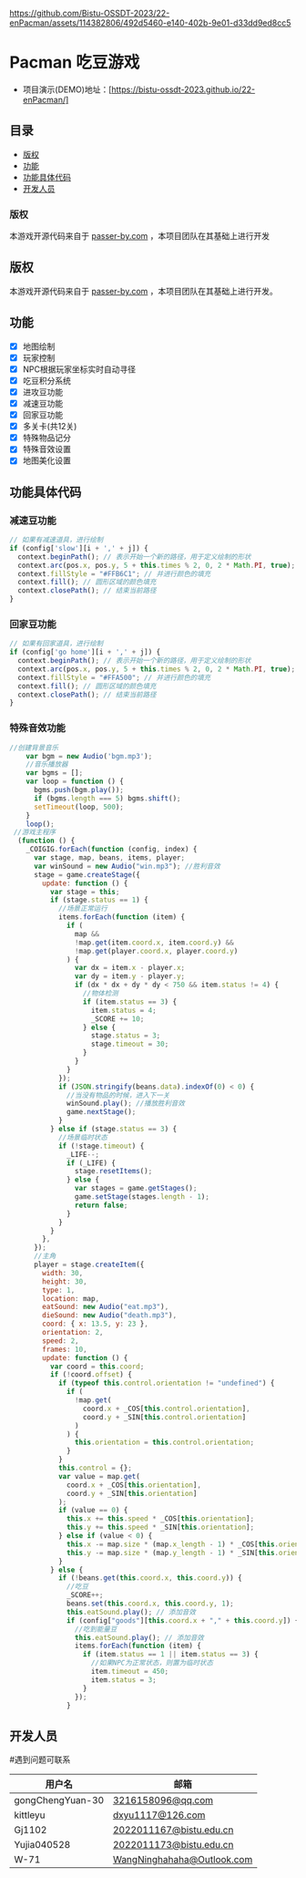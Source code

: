 
https://github.com/Bistu-OSSDT-2023/22-enPacman/assets/114382806/492d5460-e140-402b-9e01-d33dd9ed8cc5

# Pacman 吃豆游戏

- 项目演示(DEMO)地址：[https://bistu-ossdt-2023.github.io/22-enPacman/]

## 目录

- [版权](#版权)
- [功能](#功能)
- [功能具体代码](#功能具体代码)
- [开发人员](#开发人员)

### 版权
本游戏开源代码来自于 [passer-by.com](https://passer-by.com/) ，本项目团队在其基础上进行开发

## 版权

本游戏开源代码来自于 [passer-by.com](https://passer-by.com/) ，本项目团队在其基础上进行开发。

## 功能

- [x] 地图绘制
- [x] 玩家控制
- [x] NPC根据玩家坐标实时自动寻径
- [x] 吃豆积分系统
- [x] 进攻豆功能
- [x] 减速豆功能
- [x] 回家豆功能  
- [x] 多关卡(共12关)
- [x] 特殊物品记分
- [x] 特殊音效设置
- [x] 地图美化设置

## 功能具体代码

### 减速豆功能

```js
// 如果有减速道具，进行绘制 
if (config['slow'][i + ',' + j]) {
  context.beginPath(); // 表示开始一个新的路径，用于定义绘制的形状
  context.arc(pos.x, pos.y, 5 + this.times % 2, 0, 2 * Math.PI, true);
  context.fillStyle = "#FFB6C1"; // 并进行颜色的填充
  context.fill(); // 圆形区域的颜色填充
  context.closePath(); // 结束当前路径
}
```

### 回家豆功能

```js
// 如果有回家道具，进行绘制
if (config['go home'][i + ',' + j]) {
  context.beginPath(); // 表示开始一个新的路径，用于定义绘制的形状
  context.arc(pos.x, pos.y, 5 + this.times % 2, 0, 2 * Math.PI, true);
  context.fillStyle = "#FFA500"; // 并进行颜色的填充
  context.fill(); // 圆形区域的颜色填充
  context.closePath(); // 结束当前路径
}
```

### 特殊音效功能

```js
//创建背景音乐
    var bgm = new Audio('bgm.mp3');
    //音乐播放器
    var bgms = [];
    var loop = function () {
      bgms.push(bgm.play());
      if (bgms.length === 5) bgms.shift();
      setTimeout(loop, 500);
    }
    loop();
 //游戏主程序
  (function () {
    _COIGIG.forEach(function (config, index) {
      var stage, map, beans, items, player;
      var winSound = new Audio("win.mp3"); //胜利音效
      stage = game.createStage({
        update: function () {
          var stage = this;
          if (stage.status == 1) {
            //场景正常运行
            items.forEach(function (item) {
              if (
                map &&
                !map.get(item.coord.x, item.coord.y) &&
                !map.get(player.coord.x, player.coord.y)
              ) {
                var dx = item.x - player.x;
                var dy = item.y - player.y;
                if (dx * dx + dy * dy < 750 && item.status != 4) {
                  //物体检测
                  if (item.status == 3) {
                    item.status = 4;
                    _SCORE += 10;
                  } else {
                    stage.status = 3;
                    stage.timeout = 30;
                  }
                }
              }
            });
            if (JSON.stringify(beans.data).indexOf(0) < 0) {
              //当没有物品的时候，进入下一关
              winSound.play(); //播放胜利音效
              game.nextStage();
            }
          } else if (stage.status == 3) {
            //场景临时状态
            if (!stage.timeout) {
              _LIFE--;
              if (_LIFE) {
                stage.resetItems();
              } else {
                var stages = game.getStages();
                game.setStage(stages.length - 1);
                return false;
              }
            }
          }
        },
      });
      //主角
      player = stage.createItem({
        width: 30,
        height: 30,
        type: 1,
        location: map,
        eatSound: new Audio("eat.mp3"),
        dieSound: new Audio("death.mp3"),
        coord: { x: 13.5, y: 23 },
        orientation: 2,
        speed: 2,
        frames: 10,
        update: function () {
          var coord = this.coord;
          if (!coord.offset) {
            if (typeof this.control.orientation != "undefined") {
              if (
                !map.get(
                  coord.x + _COS[this.control.orientation],
                  coord.y + _SIN[this.control.orientation]
                )
              ) {
                this.orientation = this.control.orientation;
              }
            }
            this.control = {};
            var value = map.get(
              coord.x + _COS[this.orientation],
              coord.y + _SIN[this.orientation]
            );
            if (value == 0) {
              this.x += this.speed * _COS[this.orientation];
              this.y += this.speed * _SIN[this.orientation];
            } else if (value < 0) {
              this.x -= map.size * (map.x_length - 1) * _COS[this.orientation];
              this.y -= map.size * (map.y_length - 1) * _SIN[this.orientation];
            }
          } else {
            if (!beans.get(this.coord.x, this.coord.y)) {
              //吃豆
              _SCORE++;
              beans.set(this.coord.x, this.coord.y, 1);
              this.eatSound.play(); // 添加音效
              if (config["goods"][this.coord.x + "," + this.coord.y]) {
                //吃到能量豆
                this.eatSound.play(); // 添加音效
                items.forEach(function (item) {
                  if (item.status == 1 || item.status == 3) {
                    //如果NPC为正常状态，则置为临时状态
                    item.timeout = 450;
                    item.status = 3;
                  }
                });
              }
```

## 开发人员
#遇到问题可联系

| 用户名           | 邮箱                         |
| ---------------- | ---------------------------- |
| gongChengYuan-30 | 3216158096@qq.com            |
| kittleyu         | dxyu1117@126.com             |
| Gj1102           | 2022011167@bistu.edu.cn      |
| Yujia040528      | 2022011173@bistu.edu.cn      |
| W-71             | WangNinghahaha@Outlook.com   |
